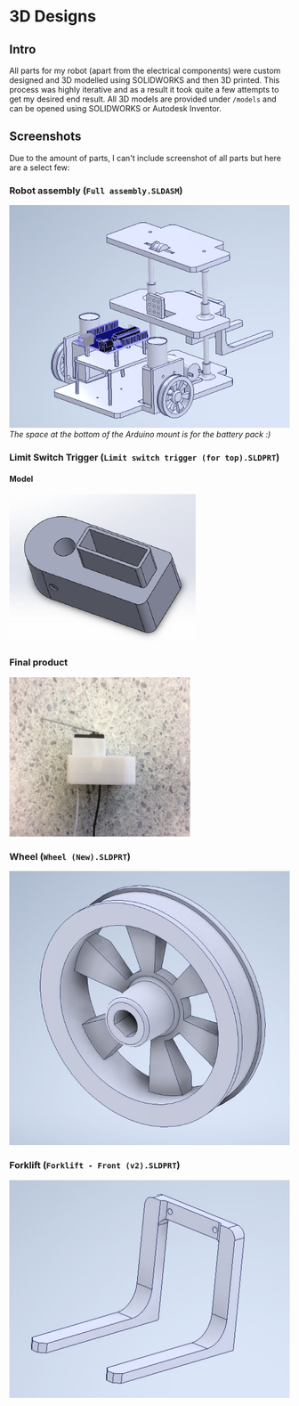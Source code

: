 # 3D Designs

## Intro
All parts for my robot (apart from the electrical components) were custom designed and 3D modelled using SOLIDWORKS and then 3D printed. This process was highly iterative and as a result it took quite a few attempts to get my desired end result. All 3D models are provided under `/models` and can be opened using SOLIDWORKS or Autodesk Inventor.

## Screenshots
Due to the amount of parts, I can't include screenshot of all parts but here are a select few:

### Robot assembly (`Full assembly.SLDASM`)
![Full Robot](images/full_robot.jpg "Full robot assembly")  
_The space at the bottom of the Arduino mount is for the battery pack :)_

### Limit Switch Trigger (`Limit switch trigger (for top).SLDPRT`)

#### Model
![switch_trigger_model](images/switch_trigger_model.jpg "switch_trigger_model")

### Final product
![Switch Trigger](images/switch_trigger.jpg "Switch Trigger")

### Wheel (`Wheel (New).SLDPRT`)
![Wheel](images/wheel.jpg "Wheel")

### Forklift (`Forklift - Front (v2).SLDPRT`)
![Forklift](images/forklift.jpg "Forklift")